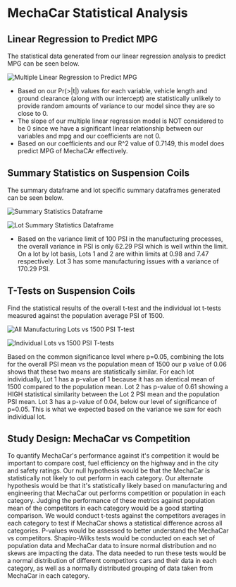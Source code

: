 # MechaCar Statistical Analysis

## Linear Regression to Predict MPG
The statistical data generated from our linear regression analysis to predict MPG can be seen below.

![Multiple Linear Regression to Predict MPG](https://github.com/Trevor-Jackson94/MechaCar_Statistical_Analysis/blob/main/Linear_Regression_Predict_MPG.PNG?raw=true)

- Based on our Pr(>|t|) values for each variable, vehicle length and ground clearance (along with our intercept) are statistically unlikely to provide random amounts of variance to our model since they are so close to 0. 
- The slope of our multiple linear regression model is NOT considered to be 0 since we have a significant linear relationship between our variables and mpg and our coefficients are not 0.
- Based on our coefficients and our R^2 value of 0.7149, this model does predict MPG of MechaCAr effectively.

## Summary Statistics on Suspension Coils
The summary dataframe and lot specific summary dataframes generated can be seen below.

![Summary Statistics Dataframe](https://github.com/Trevor-Jackson94/MechaCar_Statistical_Analysis/blob/main/total_summary.PNG?raw=true)

![Lot Summary Statistics Dataframe](https://github.com/Trevor-Jackson94/MechaCar_Statistical_Analysis/blob/main/lot_summary.PNG?raw=true)

- Based on the variance limit of 100 PSI in the manufacturing processes, the overall variance in PSI is only 62.29 PSI which is well within the limit. On a lot by lot basis, Lots 1 and 2 are within limits at 0.98 and 7.47 respectively. Lot 3 has some manufacturing issues with a variance of 170.29 PSI.

## T-Tests on Suspension Coils
Find the statistical results of the overall t-test and the individual lot t-tests measured against the population average PSI of 1500.

![All Manufacturing Lots vs 1500 PSI T-test](https://github.com/Trevor-Jackson94/MechaCar_Statistical_Analysis/blob/main/Overall_ttest.PNG?raw=true)

![Individual Lots vs 1500 PSI T-tests](https://github.com/Trevor-Jackson94/MechaCar_Statistical_Analysis/blob/main/individual_ttests.PNG?raw=true)

Based on the common significance level where p=0.05, combining the lots for the overall PSI mean vs the population mean of 1500 our p value of 0.06 shows that these two means are statistically similar. For each lot individually, Lot 1 has a p-value of 1 because it has an identical mean of 1500 compared to the population mean. Lot 2 has p-value of 0.61 showing a HIGH statistical similarity between the Lot 2 PSI mean and the population PSI mean. Lot 3 has a p-value of 0.04, below our level of significance of p=0.05. This is what we expected based on the variance we saw for each individual lot.

## Study Design: MechaCar vs Competition

To quantify MechaCar's performance against it's competition it would be important to compare cost, fuel efficiency on the highway and in the city and safety ratings.
Our null hypothesis would be that the MechaCar is statistically not likely to out perform in each category. Our alternate hypothesis would be that it's statistically likely based on manufacturing and engineering that MechaCar out performs competition or population in each category. Judging the performance of these metrics against population mean of the competitors in each category would be a good starting comparison. We would conduct t-tests against the competitors averages in each category to test if MechaCar shows a statistical difference across all categories. P-values would be assessed to better understand the MechaCar vs competitors. Shapiro-Wilks tests would be conducted on each set of population data and MechaCar data to insure normal distribution and no skews are impacting the data. The data needed to run these tests would be a normal distribution of different competitors cars and their data in each category, as well as a normally distributed grouping of data taken from MechaCar in each category.
